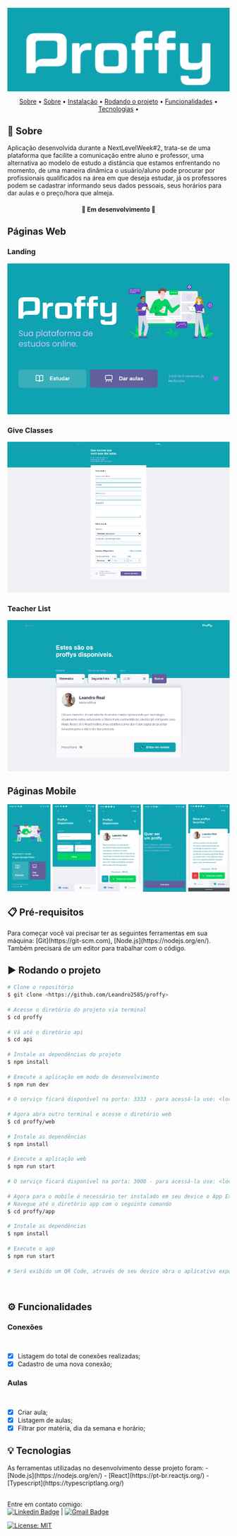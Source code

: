 <p align="center"><img align="center" alt="Proffy" title="Proffy" src="./assets/Logo.png"/></p>
<p align="center">
      <a href="#Sobre">Sobre</a> • 
      <a href="#Páginas">Sobre</a> • 
      <a href="#Pré-requisitos">Instalação</a> • 
      <a href="#Rodandooprojeto">Rodando o projeto</a> • 
      <a href="#Funcionalidades">Funcionalidades</a> • 
      <a href="#Tecnologias">Tecnologias</a> • 
</p>
<h2 title="Páginas">📌 Sobre</h2>
<p align="left">
Aplicação desenvolvida durante a NextLevelWeek#2, trata-se de uma plataforma que facilite a comunicação entre aluno e professor, uma alternativa ao modelo de estudo a distância que estamos enfrentando no momento, de uma maneira dinâmica o usuário/aluno pode procurar por profissionais qualificados na área em que deseja estudar, já os professores podem se cadastrar informando seus dados pessoais, seus horários para dar aulas e o preço/hora que almeja.
</p>

<h4 align="center">
🚧 Em desenvolvimento 🚧
</h4>

<h2>Páginas Web</h2>
<h3>Landing</h3>
<p align="center">
      <img src="./assets/Landing_Web.png" alt="LandingPage"/>
</p>
<h3>Give Classes</h3>
<p align="center">
      <img src="./assets/GiveClasses_Web.png" alt="GiveClasses"/>
</p>
<h3>Teacher List</h3>
<p align="center">
      <img src="./assets/Study_Web.png" alt="Study"/>
</p>


<h2>Páginas Mobile</h2>
<img src="./assets/AppPages.png" alt="AppPages"/>
<h2>📋 Pré-requisitos</h2>
Para começar você vai precisar ter as seguintes ferramentas em sua máquina:
[Git](https://git-scm.com), [Node.js](https://nodejs.org/en/).
Também precisará de um editor para trabalhar com o código.

<h2>▶️ Rodando o projeto</h2>

``` bash
# Clone o repositório
$ git clone <https://github.com/Leandro2585/proffy>

# Acesse o diretório do projeto via terminal
$ cd proffy

# Vá até o diretório api
$ cd api

# Instale as dependências do projeto
$ npm install

# Execute a aplicação em modo de desenvolvimento
$ npm run dev

# O serviço ficará disponível na porta: 3333 - para acessá-la use: <localhost:3333>

# Agora abra outro terminal e acesse o diretório web
$ cd proffy/web

# Instale as dependências
$ npm install

# Execute a aplicação web
$ npm run start

# O serviço ficará disponível na porta: 3000 - para acessá-la use: <localhost:3000>

# Agora para o mobile é necessário ter instalado em seu device o App Expo
# Navegue até o diretório app com o seguinte comando
$ cd proffy/app

# Instale as dependências
$ npm install

# Execute o app
$ npm run start

# Será exibido um QR Code, através de seu device abra o aplicativo expo e escaneie esse QR Code
```
<br/>

<h2>⚙️ Funcionalidades</h2>

<h3> Conexões</h3><br>

- [x] Listagem do total de conexões realizadas;<br>
- [x] Cadastro de uma nova conexão;<br>

<h3> Aulas</h3><br>

- [x] Criar aula;<br>
- [x] Listagem de aulas;<br>
- [x] Filtrar por matéria, dia da semana e horário;<br>
<h2>💡 Tecnologias</h2>
As ferramentas utilizadas no desenvolvimento desse projeto foram:
- [Node.js](https://nodejs.org/en/)
- [React](https://pt-br.reactjs.org/)
- [Typescript](https://typescriptlang.org/)

 <br/> Entre em contato comigo:<br/> [![Linkedin Badge](https://img.shields.io/badge/-LeandroReal-blue?style=flat-square&logo=Linkedin&logoColor=white&link=https://www.linkedin.com/in/leandro-r-434b811a5/)](https://www.linkedin.com/in/leandro-r-434b811a5/) 
| 
[![Gmail Badge](https://img.shields.io/badge/-leo.real2585@gmail.com-c14438?style=flat-square&logo=Gmail&logoColor=white&link=mailto:leo.real2585@gmail.com)](mailto:leo.real2585@gmail.com)

[![License: MIT](https://img.shields.io/badge/License-MIT-blue.svg)](https://opensource.org/licenses/MIT)
